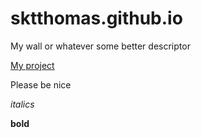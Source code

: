 # sktthomas.github.io
My wall or whatever some better descriptor


[My project](https://skttomas.github.io)

Please be nice

*italics*

**bold**

